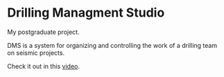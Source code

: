 # Drilling Managment Studio

My postgraduate project.

DMS is a system for organizing and controlling the work of a drilling team on seismic projects.

Check it out in this [video](https://youtu.be/0KSzqaD-xrc).
